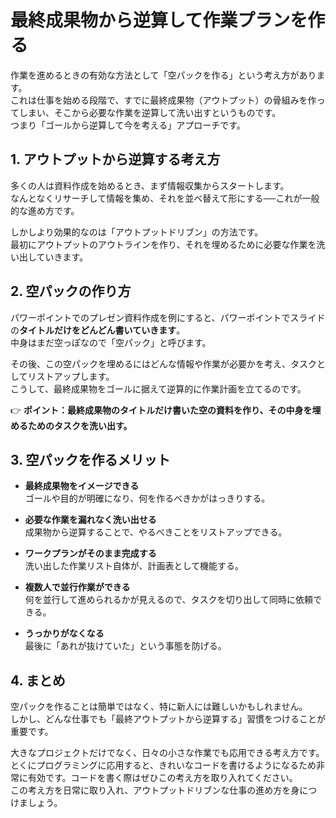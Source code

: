 # 最終成果物から逆算して作業プランを作る

作業を進めるときの有効な方法として「空パックを作る」という考え方があります。  
これは仕事を始める段階で、すでに最終成果物（アウトプット）の骨組みを作ってしまい、そこから必要な作業を逆算して洗い出すというものです。  
つまり「ゴールから逆算して今を考える」アプローチです。

## 1. アウトプットから逆算する考え方

多くの人は資料作成を始めるとき、まず情報収集からスタートします。  
なんとなくリサーチして情報を集め、それを並べ替えて形にする──これが一般的な進め方です。  

しかしより効果的なのは「アウトプットドリブン」の方法です。  
最初にアウトプットのアウトラインを作り、それを埋めるために必要な作業を洗い出していきます。

## 2. 空パックの作り方

パワーポイントでのプレゼン資料作成を例にすると、パワーポイントでスライドの**タイトルだけをどんどん書いていきます**。  
中身はまだ空っぽなので「空パック」と呼びます。  

その後、この空パックを埋めるにはどんな情報や作業が必要かを考え、タスクとしてリストアップします。  
こうして、最終成果物をゴールに据えて逆算的に作業計画を立てるのです。

👉 **ポイント：最終成果物のタイトルだけ書いた空の資料を作り、その中身を埋めるためのタスクを洗い出す。**

## 3. 空パックを作るメリット

- **最終成果物をイメージできる**  
  ゴールや目的が明確になり、何を作るべきかがはっきりする。  

- **必要な作業を漏れなく洗い出せる**  
  成果物から逆算することで、やるべきことをリストアップできる。  

- **ワークプランがそのまま完成する**  
  洗い出した作業リスト自体が、計画表として機能する。  

- **複数人で並行作業ができる**  
  何を並行して進められるかが見えるので、タスクを切り出して同時に依頼できる。  

- **うっかりがなくなる**  
  最後に「あれが抜けていた」という事態を防げる。  

## 4. まとめ

空パックを作ることは簡単ではなく、特に新人には難しいかもしれません。  
しかし、どんな仕事でも「最終アウトプットから逆算する」習慣をつけることが重要です。  

大きなプロジェクトだけでなく、日々の小さな作業でも応用できる考え方です。とくにプログラミングに応用すると、きれいなコードを書けるようになるため非常に有効です。コードを書く際はぜひこの考え方を取り入れてください。  
この考え方を日常に取り入れ、アウトプットドリブンな仕事の進め方を身につけましょう。
